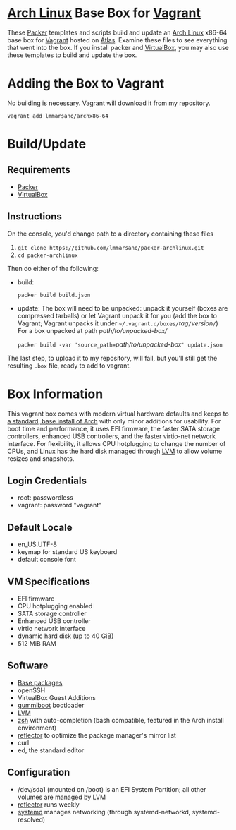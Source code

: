 # [Arch Linux](//www.archlinux.org/) Base Box for [Vagrant](//www.vagrantup.com/)

These [Packer](//packer.io/) templates and scripts build and update an [Arch Linux](//www.archlinux.org/) x86-64 base box for [Vagrant](//www.vagrantup.com/) hosted on [Atlas](//atlas.hashicorp.com/lmmarsano/boxes/archx86-64).
Examine these files to see everything that went into the box.
If you install packer and [VirtualBox](//www.virtualbox.org/), you may also use these templates to build and update the box.

# Adding the Box to Vagrant

No building is necessary.
Vagrant will download it from my repository.

`vagrant add lmmarsano/archx86-64`

# Build/Update
## Requirements

- [Packer](//packer.io/)
- [VirtualBox](//www.virtualbox.org/)

## Instructions

On the console, you'd change path to a directory containing these files

1. `git clone https://github.com/lmmarsano/packer-archlinux.git`
2. `cd packer-archlinux`

Then do either of the following:

- build:

	`packer build build.json`

- update:
	The box will need to be unpacked: unpack it yourself (boxes are compressed tarballs) or let Vagrant unpack it for you (add the box to Vagrant; Vagrant unpacks it under `~/.vagrant.d/boxes/`*tag*`/`*version*`/`)
	For a box unpacked at path *path/to/unpacked-box/*

	`packer build -var 'source_path=`*path/to/unpacked-box*`' update.json`

The last step, to upload it to my repository, will fail, but you'll still get the resulting `.box` file, ready to add to vagrant.

# Box Information

This vagrant box comes with modern virtual hardware defaults and keeps to [a standard, base install of Arch](//wiki.archlinux.org/index.php/Installation_guide) with only minor additions for usability.
For boot time and performance, it uses EFI firmware, the faster SATA storage controllers, enhanced USB controllers, and the faster virtio-net network interface.
For flexibility, it allows CPU hotplugging to change the number of CPUs, and Linux has the hard disk managed through [LVM](//wiki.archlinux.org/index.php/Lvm) to allow volume resizes and snapshots.

## Login Credentials

- root: passwordless
- vagrant: password "vagrant"

## Default Locale

- en_US.UTF-8
- keymap for standard US keyboard
- default console font

## VM Specifications

- EFI firmware
- CPU hotplugging enabled
- SATA storage controller
- Enhanced USB controller
- virtio network interface
- dynamic hard disk (up to 40 GiB)
- 512 MiB RAM

## Software

- [Base packages](//www.archlinux.org/groups/x86_64/base/)
- openSSH
- VirtualBox Guest Additions
- [gummiboot](//wiki.archlinux.org/index.php/Gummiboot) bootloader
- [LVM](//wiki.archlinux.org/index.php/Lvm)
- [zsh](//wiki.archlinux.org/index.php/Zsh) with auto-completion (bash compatible, featured in the Arch install environment)
- [reflector](//wiki.archlinux.org/index.php/Reflector) to optimize the package manager's mirror list
- curl
- ed, the standard editor

## Configuration

- /dev/sda1 (mounted on /boot) is an EFI System Partition; all other volumes are managed by LVM
- [reflector](//wiki.archlinux.org/index.php/Reflector) runs weekly
- [systemd](//wiki.archlinux.org/index.php/Systemd-networkd) manages networking (through systemd-networkd, systemd-resolved)